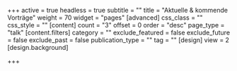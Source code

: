 +++
active = true
headless = true
subtitle = ""
title = "Aktuelle & kommende Vorträge"
weight = 70
widget = "pages"
[advanced]
css_class = ""
css_style = ""
[content]
count = "3"
offset = 0
order = "desc"
page_type = "talk"
[content.filters]
category = ""
exclude_featured = false
exclude_future = false
exclude_past = false
publication_type = ""
tag = ""
[design]
view = 2
[design.background]

+++
